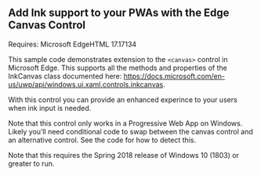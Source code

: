 ## Add Ink support to your PWAs with the Edge Canvas Control

Requires: Microsoft EdgeHTML 17.17134

This sample code demonstrates extension to the ```<canvas>``` control in Microsoft Edge. This supports all the methods and properties of the InkCanvas class documented here: https://docs.microsoft.com/en-us/uwp/api/windows.ui.xaml.controls.inkcanvas. 

With this control you can provide an enhanced experince to your users when ink input is needed.

Note that this control only works in a Progressive Web App on Windows. Likely you’ll need conditional code to swap between the canvas control and an alternative control. See the code for how to detect this.

Note that this requires the Spring 2018 release of Windows 10 (1803) or greater to run.
